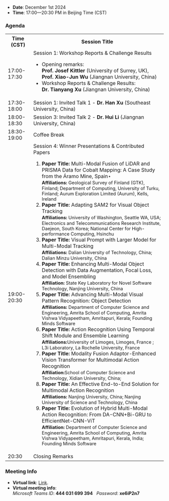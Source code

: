 - **Date**: December 1st 2024
- **Time**: 17:00—20:30 PM in Beijing Time (CST)

### Agenda

<table>
  <tr>
    <th>Time (CST)</th>
    <th>Session Title</th>
  </tr>
  <tr>
    <td>17:00-17:30</td>
    <td>
      Session 1: Workshop Reports & Challenge Results
        <ul>
          <li>Opening remarks: <br> <strong>Prof. Josef Kittler</strong> (University of Surrey, UK), <br><strong>Prof. Xiao-Jun Wu</strong> (Jiangnan University, China)</li>
          <li>Workshop Reports & Challenge Results: <br> <strong>Dr. Tianyang Xu</strong> (Jiangnan University, China)</li>
        </ul>
    </td>
  </tr>
  <tr>
    <td>17:30-18:00</td>
    <td>Session 1: Invited Talk 1 - <strong>Dr. Han Xu</strong> (Southeast University, China)</td>
  </tr>
  <tr>
    <td>18:00-18:30</td>
    <td>Session 3: Invited Talk 2 - <strong>Dr. Hui Li</strong> (Jiangnan University, China)</td>
  </tr>
  <tr>
    <td>18:30-19:00</td>
    <td>Coffee Break</td>
  </tr>
  <tr>
    <td>19:00-20:30</td>
    <td>
      Session 4: Winner Presentations & Contributed Papers
      <ol>
        <li>
          <strong>Paper Title:</strong> Multi-Modal Fusion of LiDAR and PRISMA Data for Cobalt Mapping: A Case Study from the Áramo Mine, Spain⋆ <br>
          <span style="font-size: 0.9em;"><strong>Affiliations:</strong> Geological Survey of Finland (GTK), Finland; Department of Computing, University of Turku, Finland; Aurum Exploration Limited (Aurum), Kells, Ireland</span>
        </li>
        <li>
          <strong>Paper Title:</strong> Adapting SAM2 for Visual Object Tracking <br>
          <span style="font-size: 0.9em;"><strong>Affiliations:</strong> University of Washington, Seattle WA, USA; Electronics and Telecommunications Research Institute, Daejeon, South Korea; National Center for High-performance Computing, Hsinchu</span>
        </li>
        <li>
          <strong>Paper Title:</strong> Visual Prompt with Larger Model for Multi-Modal Tracking <br>
          <span style="font-size: 0.9em;"><strong>Affiliations:</strong> Dalian University of Technology, China; Dalian Minzu University, China</span>
        </li>
        <li>
          <strong>Paper Title:</strong> Enhancing Multi-Modal Object Detection with Data Augmentation, Focal Loss, and Model Ensembling <br>
          <span style="font-size: 0.9em;"><strong>Affiliation:</strong> State Key Laboratory for Novel Software Technology, Nanjing University, China</span>
        </li>
        <li>
          <strong>Paper Title:</strong> Advancing Multi-Modal Visual Pattern Recognition: Object Detection <br>
          <span style="font-size: 0.9em;"><strong>Affiliations:</strong> Department of Computer Science and Engineering, Amrita School of Computing, Amrita Vishwa Vidyapeetham, Amritapuri, Kerala; Founding Minds Software</span>
        </li>
        <li>
          <strong>Paper Title:</strong> Action Recognition Using Temporal Shift Module and Ensemble Learning <br>
          <span style="font-size: 0.9em;"><strong>Affiliations:</strong>University of Limoges, Limoges, France ; L3i Laboratory, La Rochelle University, France</span>
        </li>
        <li>
          <strong>Paper Title:</strong> Modality Fusion Adaptor-Enhanced Vision Transformer for Multimodal Action Recognition <br>
          <span style="font-size: 0.9em;"><strong>Affiliation:</strong>School of Computer Science and Technology, Xidian University, China;</span>
        </li>
        <li>
          <strong>Paper Title:</strong> An Effective End-to-End Solution for Multimodal Action Recognition <br>
          <span style="font-size: 0.9em;"><strong>Affiliations:</strong> Nanjing University, China; Nanjing University of Science and Technology, China</span>
        </li>
        <li>
          <strong>Paper Title:</strong> Evolution of Hybrid Multi-Modal Action Recognition: From DA-CNN+Bi-GRU to EfficientNet-CNN-ViT <br>
          <span style="font-size: 0.9em;"><strong>Affiliation:</strong> Department of Computer Science and Engineering, Amrita School of Computing, Amrita Vishwa Vidyapeetham, Amritapuri, Kerala, India;  Founding Minds Software</span>
        </li>
      </ol>
    </td>
  </tr>
  <tr>
    <td>20:30</td>
    <td>Closing Remarks</td>
  </tr>
</table>




### Meeting Info
- **Virtual link**: [Link](https://teams.microsoft.com/meet/444031699394?p=QDjHv36bIbpdvkfPeL).
- **Virtual meeting info**: <br>  _Microsoft Teams ID_: **444 031 699 394**   _Password_: **xe6iP2n7**
